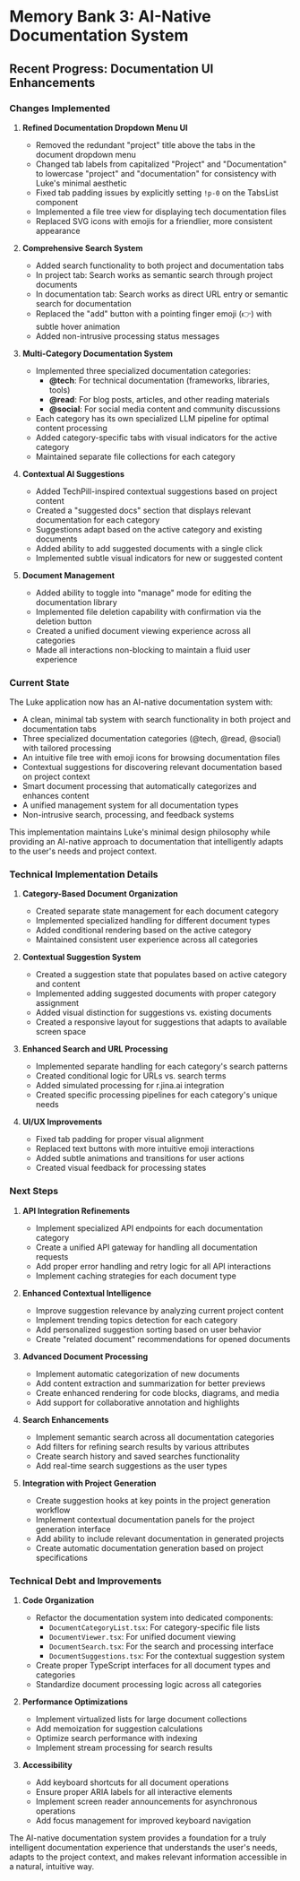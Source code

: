# Memory Bank 3: AI-Native Documentation System

## Recent Progress: Documentation UI Enhancements

### Changes Implemented

1. **Refined Documentation Dropdown Menu UI**
   - Removed the redundant "project" title above the tabs in the document dropdown menu
   - Changed tab labels from capitalized "Project" and "Documentation" to lowercase "project" and "documentation" for consistency with Luke's minimal aesthetic
   - Fixed tab padding issues by explicitly setting `!p-0` on the TabsList component
   - Implemented a file tree view for displaying tech documentation files
   - Replaced SVG icons with emojis for a friendlier, more consistent appearance

2. **Comprehensive Search System**
   - Added search functionality to both project and documentation tabs
   - In project tab: Search works as semantic search through project documents
   - In documentation tab: Search works as direct URL entry or semantic search for documentation
   - Replaced the "add" button with a pointing finger emoji (👉) with subtle hover animation
   - Added non-intrusive processing status messages

3. **Multi-Category Documentation System**
   - Implemented three specialized documentation categories:
     - **@tech**: For technical documentation (frameworks, libraries, tools)
     - **@read**: For blog posts, articles, and other reading materials
     - **@social**: For social media content and community discussions
   - Each category has its own specialized LLM pipeline for optimal content processing
   - Added category-specific tabs with visual indicators for the active category
   - Maintained separate file collections for each category

4. **Contextual AI Suggestions**
   - Added TechPill-inspired contextual suggestions based on project content
   - Created a "suggested docs" section that displays relevant documentation for each category
   - Suggestions adapt based on the active category and existing documents
   - Added ability to add suggested documents with a single click
   - Implemented subtle visual indicators for new or suggested content

5. **Document Management**
   - Added ability to toggle into "manage" mode for editing the documentation library
   - Implemented file deletion capability with confirmation via the deletion button
   - Created a unified document viewing experience across all categories
   - Made all interactions non-blocking to maintain a fluid user experience

### Current State

The Luke application now has an AI-native documentation system with:

- A clean, minimal tab system with search functionality in both project and documentation tabs
- Three specialized documentation categories (@tech, @read, @social) with tailored processing
- An intuitive file tree with emoji icons for browsing documentation files
- Contextual suggestions for discovering relevant documentation based on project context
- Smart document processing that automatically categorizes and enhances content
- A unified management system for all documentation types
- Non-intrusive search, processing, and feedback systems

This implementation maintains Luke's minimal design philosophy while providing an AI-native approach to documentation that intelligently adapts to the user's needs and project context.

### Technical Implementation Details

1. **Category-Based Document Organization**
   - Created separate state management for each document category
   - Implemented specialized handling for different document types
   - Added conditional rendering based on the active category
   - Maintained consistent user experience across all categories

2. **Contextual Suggestion System**
   - Created a suggestion state that populates based on active category and content
   - Implemented adding suggested documents with proper category assignment
   - Added visual distinction for suggestions vs. existing documents
   - Created a responsive layout for suggestions that adapts to available screen space

3. **Enhanced Search and URL Processing**
   - Implemented separate handling for each category's search patterns
   - Created conditional logic for URLs vs. search terms
   - Added simulated processing for r.jina.ai integration
   - Created specific processing pipelines for each category's unique needs

4. **UI/UX Improvements**
   - Fixed tab padding for proper visual alignment
   - Replaced text buttons with more intuitive emoji interactions
   - Added subtle animations and transitions for user actions
   - Created visual feedback for processing states

### Next Steps

1. **API Integration Refinements**
   - Implement specialized API endpoints for each documentation category
   - Create a unified API gateway for handling all documentation requests
   - Add proper error handling and retry logic for all API interactions
   - Implement caching strategies for each document type

2. **Enhanced Contextual Intelligence**
   - Improve suggestion relevance by analyzing current project content
   - Implement trending topics detection for each category
   - Add personalized suggestion sorting based on user behavior
   - Create "related document" recommendations for opened documents

3. **Advanced Document Processing**
   - Implement automatic categorization of new documents
   - Add content extraction and summarization for better previews
   - Create enhanced rendering for code blocks, diagrams, and media
   - Add support for collaborative annotation and highlights

4. **Search Enhancements**
   - Implement semantic search across all documentation categories
   - Add filters for refining search results by various attributes
   - Create search history and saved searches functionality
   - Add real-time search suggestions as the user types

5. **Integration with Project Generation**
   - Create suggestion hooks at key points in the project generation workflow
   - Implement contextual documentation panels for the project generation interface
   - Add ability to include relevant documentation in generated projects
   - Create automatic documentation generation based on project specifications

### Technical Debt and Improvements

1. **Code Organization**
   - Refactor the documentation system into dedicated components:
     - `DocumentCategoryList.tsx`: For category-specific file lists
     - `DocumentViewer.tsx`: For unified document viewing
     - `DocumentSearch.tsx`: For the search and processing interface
     - `DocumentSuggestions.tsx`: For the contextual suggestion system
   - Create proper TypeScript interfaces for all document types and categories
   - Standardize document processing logic across all categories

2. **Performance Optimizations**
   - Implement virtualized lists for large document collections
   - Add memoization for suggestion calculations
   - Optimize search performance with indexing
   - Implement stream processing for search results

3. **Accessibility**
   - Add keyboard shortcuts for all document operations
   - Ensure proper ARIA labels for all interactive elements
   - Implement screen reader announcements for asynchronous operations
   - Add focus management for improved keyboard navigation

The AI-native documentation system provides a foundation for a truly intelligent documentation experience that understands the user's needs, adapts to the project context, and makes relevant information accessible in a natural, intuitive way. 